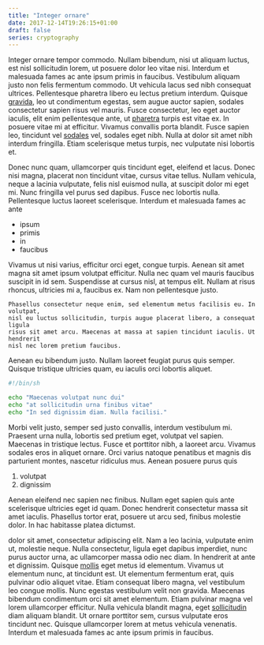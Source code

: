 ```yaml
---
title: "Integer ornare"
date: 2017-12-14T19:26:15+01:00
draft: false
series: cryptography
---
```

Integer ornare tempor commodo. Nullam bibendum, nisi ut aliquam luctus, est nisl
sollicitudin lorem, ut posuere dolor leo vitae nisi. Interdum et malesuada fames
ac ante ipsum primis in faucibus. Vestibulum aliquam justo non felis fermentum
commodo. Ut vehicula lacus sed nibh consequat ultrices. Pellentesque pharetra
libero eu lectus pretium interdum. Quisque [gravida](http://localhost), leo ut condimentum egestas,
sem augue auctor sapien, sodales consectetur sapien risus vel mauris. Fusce
consectetur, leo eget auctor iaculis, elit enim pellentesque ante, ut
[pharetra](http://localhost)
turpis est vitae ex. In posuere vitae mi at efficitur. Vivamus convallis porta
blandit. Fusce sapien leo, tincidunt vel [sodales](http:localhost) vel, sodales eget nibh. Nulla
at dolor sit amet nibh interdum fringilla. Etiam scelerisque metus turpis, nec
vulputate nisi lobortis et.

Donec nunc quam, ullamcorper quis tincidunt eget, eleifend et lacus. Donec nisi
magna, placerat non tincidunt vitae, cursus vitae tellus. Nullam vehicula, neque
a lacinia vulputate, felis nisl euismod nulla, at suscipit dolor mi eget mi.
Nunc fringilla vel purus sed dapibus. Fusce nec lobortis nulla. Pellentesque
luctus laoreet scelerisque. Interdum et malesuada fames ac ante 

* ipsum
* primis
* in
* faucibus

Vivamus ut nisi varius, efficitur orci eget, congue turpis. Aenean sit
amet magna sit amet ipsum volutpat efficitur. Nulla nec quam vel mauris faucibus
suscipit in id sem. Suspendisse at cursus nisl, at tempus elit. Nullam at risus
rhoncus, ultricies mi a, faucibus ex. Nam non pellentesque justo.

    Phasellus consectetur neque enim, sed elementum metus facilisis eu. In volutpat,
    nisl eu luctus sollicitudin, turpis augue placerat libero, a consequat ligula
    risus sit amet arcu. Maecenas at massa at sapien tincidunt iaculis. Ut hendrerit
    nisl nec lorem pretium faucibus.
Aenean eu bibendum justo. Nullam laoreet
feugiat purus quis semper. Quisque tristique ultricies quam, eu iaculis orci
lobortis aliquet.

```sh
#!/bin/sh

echo "Maecenas volutpat nunc dui"
echo "at sollicitudin urna finibus vitae"
echo "In sed dignissim diam. Nulla facilisi."
```

Morbi velit justo, semper sed justo convallis, interdum vestibulum mi. Praesent
urna nulla, lobortis sed pretium eget, volutpat vel sapien. Maecenas in
tristique lectus. Fusce et porttitor nibh, a laoreet arcu. Vivamus sodales eros
in aliquet ornare. Orci varius natoque penatibus et magnis dis parturient
montes, nascetur ridiculus mus. Aenean posuere purus quis

1. volutpat
2. dignissim

Aenean eleifend nec sapien nec finibus. Nullam eget sapien quis ante scelerisque
ultricies eget id quam. Donec hendrerit consectetur massa sit amet iaculis.
Phasellus tortor erat, posuere ut arcu sed, finibus molestie dolor. In hac
habitasse platea dictumst.

dolor sit amet, consectetur adipiscing elit. Nam a leo lacinia,
vulputate enim ut, molestie neque. Nulla consectetur, ligula eget dapibus
imperdiet, nunc purus auctor urna, ac ullamcorper massa odio nec diam. In
hendrerit at ante et dignissim. Quisque [mollis](http://localhost) eget metus id elementum. Vivamus
ut elementum nunc, at tincidunt est. Ut elementum fermentum erat, quis pulvinar
odio aliquet vitae. Etiam consequat libero magna, vel vestibulum leo congue
mollis. Nunc egestas vestibulum velit non gravida. Maecenas bibendum condimentum
orci sit amet elementum. Etiam pulvinar magna vel lorem ullamcorper efficitur.
Nulla vehicula blandit magna, eget [sollicitudin](https://localhost) diam aliquam blandit. Ut ornare
porttitor sem, cursus vulputate eros tincidunt nec. Quisque ullamcorper lorem at
metus vehicula venenatis. Interdum et malesuada fames ac ante ipsum primis in
faucibus.

